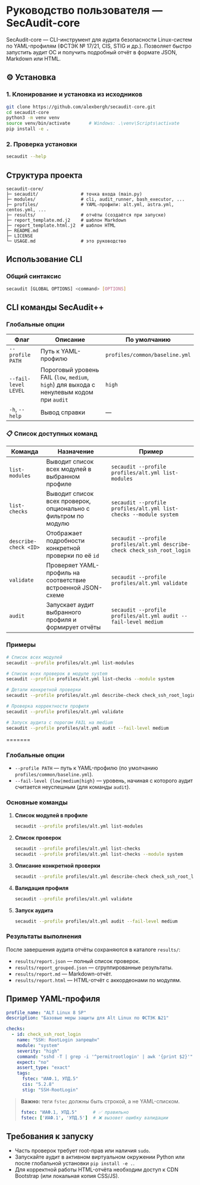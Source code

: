 # Руководство пользователя — SecAudit-core

SecAudit-core — CLI-инструмент для аудита безопасности Linux-систем по YAML-профилям (ФСТЭК № 17/21, CIS, STIG и др.). Позволяет быстро запустить аудит ОС и получить подробный отчёт в формате JSON, Markdown или HTML.

## ⚙️ Установка

### 1. Клонирование и установка из исходников
```bash
git clone https://github.com/alexbergh/secaudit-core.git
cd secaudit-core
python3 -m venv venv
source venv/bin/activate       # Windows: .\venv\Scripts\activate
pip install -e .
```

### 2. Проверка установки
```bash
secaudit --help
```

## Структура проекта
```
secaudit-core/
├─ secaudit/                # точка входа (main.py)
├─ modules/                 # cli, audit_runner, bash_executor, ...
├─ profiles/                # YAML-профили: alt.yml, astra.yml, centos.yml, ...
├─ results/                 # отчёты (создаётся при запуске)
├─ report_template.md.j2    # шаблон Markdown
├─ report_template.html.j2  # шаблон HTML
├─ README.md
├─ LICENSE
└─ USAGE.md                 # это руководство
```

##  Использование CLI

### Общий синтаксис
```bash
secaudit [GLOBAL OPTIONS] <command> [OPTIONS]
```

##  CLI команды SecAudit++

###  Глобальные опции

| Флаг              | Описание                                                                     | По умолчанию                         |
|-------------------|------------------------------------------------------------------------------|--------------------------------------|
| `--profile PATH`  | Путь к YAML-профилю                                                          | `profiles/common/baseline.yml`       |
| `--fail-level LEVEL` | Пороговый уровень FAIL (`low`, `medium`, `high`) для выхода с ненулевым кодом при `audit` | `high`                               |
| `-h`, `--help`    | Вывод справки                                                               | —                                    |

### 📋 Список доступных команд

| Команда                | Назначение                                                             | Пример                                                                 |
|------------------------|------------------------------------------------------------------------|------------------------------------------------------------------------|
| `list-modules`         | Выводит список всех модулей в выбранном профиле                       | `secaudit --profile profiles/alt.yml list-modules`                    |
| `list-checks`          | Выводит список всех проверок, опционально с фильтром по модулю        | `secaudit --profile profiles/alt.yml list-checks --module system`     |
| `describe-check <ID>`  | Отображает подробности конкретной проверки по её `id`                 | `secaudit --profile profiles/alt.yml describe-check check_ssh_root_login` |
| `validate`             | Проверяет YAML-профиль на соответствие встроенной JSON-схеме          | `secaudit --profile profiles/alt.yml validate`                        |
| `audit`                | Запускает аудит выбранного профиля и формирует отчёты                 | `secaudit --profile profiles/alt.yml audit --fail-level medium`       |

###  Примеры

```bash
# Список всех модулей
secaudit --profile profiles/alt.yml list-modules

# Список всех проверок в модуле system
secaudit --profile profiles/alt.yml list-checks --module system

# Детали конкретной проверки
secaudit --profile profiles/alt.yml describe-check check_ssh_root_login

# Проверка корректности профиля
secaudit --profile profiles/alt.yml validate

# Запуск аудита с порогом FAIL на medium
secaudit --profile profiles/alt.yml audit --fail-level medium
```
=======
### Глобальные опции
- `--profile PATH` — путь к YAML-профилю (по умолчанию `profiles/common/baseline.yml`).
- `--fail-level {low|medium|high}` — уровень, начиная с которого аудит считается неуспешным (для команды `audit`).

### Основные команды
1. **Список модулей в профиле**
   ```bash
   secaudit --profile profiles/alt.yml list-modules
   ```
2. **Список проверок**
   ```bash
   secaudit --profile profiles/alt.yml list-checks
   secaudit --profile profiles/alt.yml list-checks --module system
   ```
3. **Описание конкретной проверки**
   ```bash
   secaudit --profile profiles/alt.yml describe-check check_ssh_root_login
   ```
4. **Валидация профиля**
   ```bash
   secaudit --profile profiles/alt.yml validate
   ```
5. **Запуск аудита**
   ```bash
   secaudit --profile profiles/alt.yml audit --fail-level medium
   ```

### Результаты выполнения
После завершения аудита отчёты сохраняются в каталоге `results/`:
- `results/report.json` — полный список проверок.
- `results/report_grouped.json` — сгруппированные результаты.
- `results/report.md` — Markdown-отчёт.
- `results/report.html` — HTML-отчёт с аккордеонами по модулям.

##  Пример YAML-профиля
```yaml
profile_name: "ALT Linux 8 SP"
description: "Базовые меры защиты для Alt Linux по ФСТЭК №21"

checks:
  - id: check_ssh_root_login
    name: "SSH: RootLogin запрещён"
    module: "system"
    severity: "high"
    command: "sshd -T | grep -i '^permitrootlogin' | awk '{print $2}'"
    expect: "no"
    assert_type: "exact"
    tags:
      fstec: "ИАФ.1, УПД.5"
      cis: "5.2.8"
      stig: "SSH-RootLogin"
```

> **Важно:** теги `fstec` должны быть строкой, а не YAML-списком.
> ```yaml
> fstec: "ИАФ.1, УПД.5"      # ✅ правильно
> fstec: ['ИАФ.1', 'УПД.5']  # ❌ вызовет ошибку валидации
> ```

##  Требования к запуску
- Часть проверок требует root-прав или наличия `sudo`.
- Запускайте аудит в активном виртуальном окружении Python или после глобальной установки `pip install -e .`.
- Для корректной работы HTML-отчёта необходим доступ к CDN Bootstrap (или локальная копия CSS/JS).
